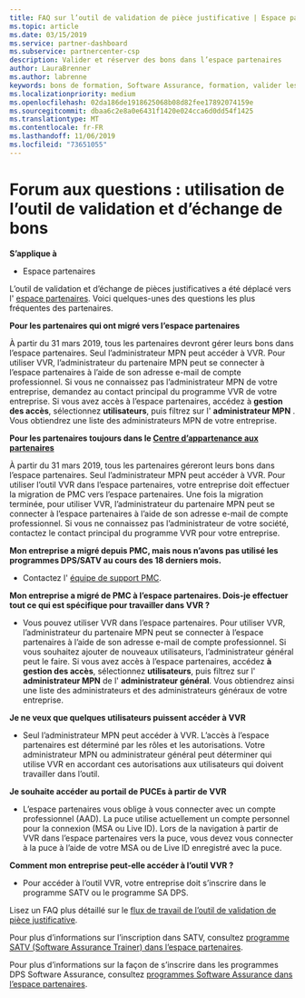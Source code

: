 ```yaml
---
title: FAQ sur l’outil de validation de pièce justificative | Espace partenaires
ms.topic: article
ms.date: 03/15/2019
ms.service: partner-dashboard
ms.subservice: partnercenter-csp
description: Valider et réserver des bons dans l’espace partenaires
author: LauraBrenner
ms.author: labrenne
keywords: bons de formation, Software Assurance, formation, valider les chèques-cadeaux, réserver un cadeau
ms.localizationpriority: medium
ms.openlocfilehash: 02da186de1918625068b08d82fee17892074159e
ms.sourcegitcommit: dbaa6c2e8a0e6431f1420e024cca6d0dd54f1425
ms.translationtype: MT
ms.contentlocale: fr-FR
ms.lasthandoff: 11/06/2019
ms.locfileid: "73651055"
---
```

# <a name="faq-using-the-voucher-validation-and-redemption-tool"></a>Forum aux questions : utilisation de l’outil de validation et d’échange de bons 

**S’applique à**

- Espace partenaires

L’outil de validation et d’échange de pièces justificatives a été déplacé vers l' [espace partenaires](https://partner.microsoft.com/pcv/dashboard/overview). Voici quelques-unes des questions les plus fréquentes des partenaires. 

**Pour les partenaires qui ont migré vers l’espace partenaires**

 À partir du 31 mars 2019, tous les partenaires devront gérer leurs bons dans l’espace partenaires. Seul l’administrateur MPN peut accéder à VVR. Pour utiliser VVR, l’administrateur du partenaire MPN peut se connecter à l’espace partenaires à l’aide de son adresse e-mail de compte professionnel. Si vous ne connaissez pas l’administrateur MPN de votre entreprise, demandez au contact principal du programme VVR de votre entreprise.  Si vous avez accès à l’espace partenaires, accédez à **gestion des accès**, sélectionnez **utilisateurs**, puis filtrez sur l' **administrateur MPN** . Vous obtiendrez une liste des administrateurs MPN de votre entreprise.  

**Pour les partenaires toujours dans le [Centre d’appartenance aux partenaires](https://partner.microsoft.com/)**

À partir du 31 mars 2019, tous les partenaires géreront leurs bons dans l’espace partenaires. Seul l’administrateur MPN peut accéder à VVR. Pour utiliser l’outil VVR dans l’espace partenaires, votre entreprise doit effectuer la migration de PMC vers l’espace partenaires. Une fois la migration terminée, pour utiliser VVR, l’administrateur du partenaire MPN peut se connecter à l’espace partenaires à l’aide de son adresse e-mail de compte professionnel. Si vous ne connaissez pas l’administrateur de votre société, contactez le contact principal du programme VVR pour votre entreprise.  


**Mon entreprise a migré depuis PMC, mais nous n’avons pas utilisé les programmes DPS/SATV au cours des 18 derniers mois.**

- Contactez l' [équipe de support PMC](mailto:proghelp@microsoft.com). 


**Mon entreprise a migré de PMC à l’espace partenaires. Dois-je effectuer tout ce qui est spécifique pour travailler dans VVR ?** 

- Vous pouvez utiliser VVR dans l’espace partenaires.  Pour utiliser VVR, l’administrateur du partenaire MPN peut se connecter à l’espace partenaires à l’aide de son adresse e-mail de compte professionnel. Si vous souhaitez ajouter de nouveaux utilisateurs, l’administrateur général peut le faire. Si vous avez accès à l’espace partenaires, accédez **à gestion des accès**, sélectionnez **utilisateurs**, puis filtrez sur l' **administrateur MPN** de l' **administrateur général**. Vous obtiendrez ainsi une liste des administrateurs et des administrateurs généraux de votre entreprise.  

**Je ne veux que quelques utilisateurs puissent accéder à VVR**

- Seul l’administrateur MPN peut accéder à VVR. L’accès à l’espace partenaires est déterminé par les rôles et les autorisations. Votre administrateur MPN ou administrateur général peut déterminer qui utilise VVR en accordant ces autorisations aux utilisateurs qui doivent travailler dans l’outil.

**Je souhaite accéder au portail de PUCEs à partir de VVR**

- L’espace partenaires vous oblige à vous connecter avec un compte professionnel (AAD).  La puce utilise actuellement un compte personnel pour la connexion (MSA ou Live ID).  Lors de la navigation à partir de VVR dans l’espace partenaires vers la puce, vous devez vous connecter à la puce à l’aide de votre MSA ou de Live ID enregistré avec la puce.

**Comment mon entreprise peut-elle accéder à l’outil VVR ?**

- Pour accéder à l’outil VVR, votre entreprise doit s’inscrire dans le programme SATV ou le programme SA DPS.

Lisez un FAQ plus détaillé sur le [flux de travail de l’outil de validation de pièce justificative](https://query.prod.cms.rt.microsoft.com/cms/api/am/binary/RE3kz5o).

Pour plus d’informations sur l’inscription dans SATV, consultez [programme SATV (Software Assurance Trainer) dans l’espace partenaires](software-assurance-satv.md).

Pour plus d’informations sur la façon de s’inscrire dans les programmes DPS Software Assurance, consultez [programmes Software Assurance dans l’espace partenaires](software-assurance-dps.md).
